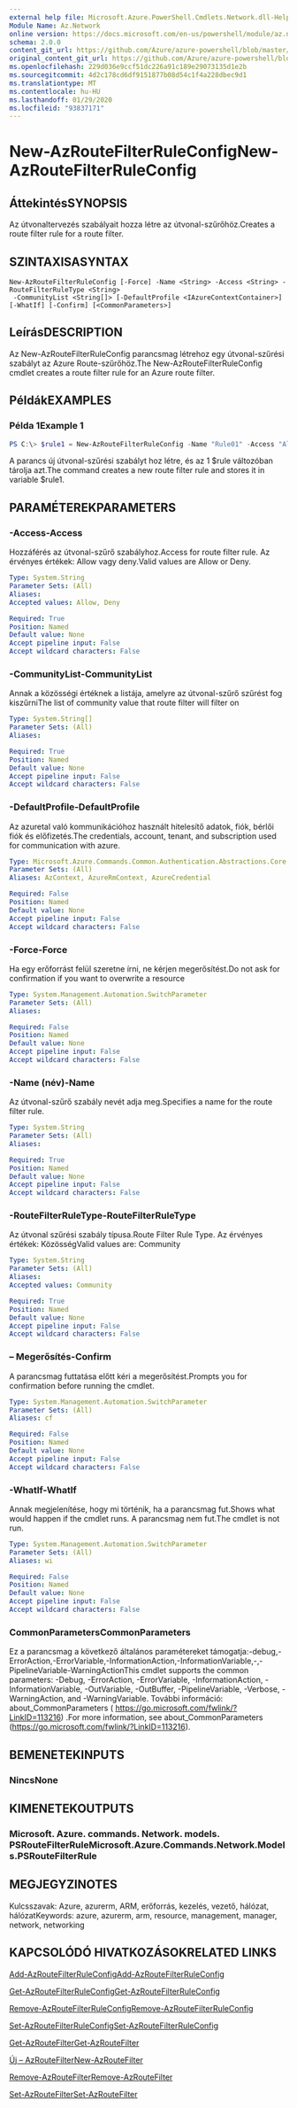 ```yaml
---
external help file: Microsoft.Azure.PowerShell.Cmdlets.Network.dll-Help.xml
Module Name: Az.Network
online version: https://docs.microsoft.com/en-us/powershell/module/az.network/new-azroutefilterruleconfig
schema: 2.0.0
content_git_url: https://github.com/Azure/azure-powershell/blob/master/src/Network/Network/help/New-AzRouteFilterRuleConfig.md
original_content_git_url: https://github.com/Azure/azure-powershell/blob/master/src/Network/Network/help/New-AzRouteFilterRuleConfig.md
ms.openlocfilehash: 229d036e9ccf51dc226a91c189e29073135d1e2b
ms.sourcegitcommit: 4d2c178cd6df9151877b08d54c1f4a228dbec9d1
ms.translationtype: MT
ms.contentlocale: hu-HU
ms.lasthandoff: 01/29/2020
ms.locfileid: "93837171"
---
```

# <span data-ttu-id="4dea8-101">New-AzRouteFilterRuleConfig</span><span class="sxs-lookup"><span data-stu-id="4dea8-101">New-AzRouteFilterRuleConfig</span></span>

## <span data-ttu-id="4dea8-102">Áttekintés</span><span class="sxs-lookup"><span data-stu-id="4dea8-102">SYNOPSIS</span></span>
<span data-ttu-id="4dea8-103">Az útvonaltervezés szabályait hozza létre az útvonal-szűrőhöz.</span><span class="sxs-lookup"><span data-stu-id="4dea8-103">Creates a route filter rule for a route filter.</span></span>

## <span data-ttu-id="4dea8-104">SZINTAXISA</span><span class="sxs-lookup"><span data-stu-id="4dea8-104">SYNTAX</span></span>

```
New-AzRouteFilterRuleConfig [-Force] -Name <String> -Access <String> -RouteFilterRuleType <String>
 -CommunityList <String[]> [-DefaultProfile <IAzureContextContainer>] [-WhatIf] [-Confirm] [<CommonParameters>]
```

## <span data-ttu-id="4dea8-105">Leírás</span><span class="sxs-lookup"><span data-stu-id="4dea8-105">DESCRIPTION</span></span>
<span data-ttu-id="4dea8-106">Az New-AzRouteFilterRuleConfig parancsmag létrehoz egy útvonal-szűrési szabályt az Azure Route-szűrőhöz.</span><span class="sxs-lookup"><span data-stu-id="4dea8-106">The New-AzRouteFilterRuleConfig cmdlet creates a route filter rule for an Azure route filter.</span></span>

## <span data-ttu-id="4dea8-107">Példák</span><span class="sxs-lookup"><span data-stu-id="4dea8-107">EXAMPLES</span></span>

### <span data-ttu-id="4dea8-108">Példa 1</span><span class="sxs-lookup"><span data-stu-id="4dea8-108">Example 1</span></span>
```powershell
PS C:\> $rule1 = New-AzRouteFilterRuleConfig -Name "Rule01" -Access "Allow" -RouteFilterRuleType "Community" -CommunityList "12076:5040"
```

<span data-ttu-id="4dea8-109">A parancs új útvonal-szűrési szabályt hoz létre, és az 1 $rule változóban tárolja azt.</span><span class="sxs-lookup"><span data-stu-id="4dea8-109">The command creates a new route filter rule and stores it in variable $rule1.</span></span>

## <span data-ttu-id="4dea8-110">PARAMÉTEREK</span><span class="sxs-lookup"><span data-stu-id="4dea8-110">PARAMETERS</span></span>

### <span data-ttu-id="4dea8-111">-Access</span><span class="sxs-lookup"><span data-stu-id="4dea8-111">-Access</span></span>
<span data-ttu-id="4dea8-112">Hozzáférés az útvonal-szűrő szabályhoz.</span><span class="sxs-lookup"><span data-stu-id="4dea8-112">Access for route filter rule.</span></span>
<span data-ttu-id="4dea8-113">Az érvényes értékek: Allow vagy deny.</span><span class="sxs-lookup"><span data-stu-id="4dea8-113">Valid values are Allow or Deny.</span></span>

```yaml
Type: System.String
Parameter Sets: (All)
Aliases:
Accepted values: Allow, Deny

Required: True
Position: Named
Default value: None
Accept pipeline input: False
Accept wildcard characters: False
```

### <span data-ttu-id="4dea8-114">-CommunityList</span><span class="sxs-lookup"><span data-stu-id="4dea8-114">-CommunityList</span></span>
<span data-ttu-id="4dea8-115">Annak a közösségi értéknek a listája, amelyre az útvonal-szűrő szűrést fog kiszűrni</span><span class="sxs-lookup"><span data-stu-id="4dea8-115">The list of community value that route filter will filter on</span></span>

```yaml
Type: System.String[]
Parameter Sets: (All)
Aliases:

Required: True
Position: Named
Default value: None
Accept pipeline input: False
Accept wildcard characters: False
```

### <span data-ttu-id="4dea8-116">-DefaultProfile</span><span class="sxs-lookup"><span data-stu-id="4dea8-116">-DefaultProfile</span></span>
<span data-ttu-id="4dea8-117">Az azuretal való kommunikációhoz használt hitelesítő adatok, fiók, bérlői fiók és előfizetés.</span><span class="sxs-lookup"><span data-stu-id="4dea8-117">The credentials, account, tenant, and subscription used for communication with azure.</span></span>

```yaml
Type: Microsoft.Azure.Commands.Common.Authentication.Abstractions.Core.IAzureContextContainer
Parameter Sets: (All)
Aliases: AzContext, AzureRmContext, AzureCredential

Required: False
Position: Named
Default value: None
Accept pipeline input: False
Accept wildcard characters: False
```

### <span data-ttu-id="4dea8-118">-Force</span><span class="sxs-lookup"><span data-stu-id="4dea8-118">-Force</span></span>
<span data-ttu-id="4dea8-119">Ha egy erőforrást felül szeretne írni, ne kérjen megerősítést.</span><span class="sxs-lookup"><span data-stu-id="4dea8-119">Do not ask for confirmation if you want to overwrite a resource</span></span>

```yaml
Type: System.Management.Automation.SwitchParameter
Parameter Sets: (All)
Aliases:

Required: False
Position: Named
Default value: None
Accept pipeline input: False
Accept wildcard characters: False
```

### <span data-ttu-id="4dea8-120">-Name (név)</span><span class="sxs-lookup"><span data-stu-id="4dea8-120">-Name</span></span>
<span data-ttu-id="4dea8-121">Az útvonal-szűrő szabály nevét adja meg.</span><span class="sxs-lookup"><span data-stu-id="4dea8-121">Specifies a name for the route filter rule.</span></span>

```yaml
Type: System.String
Parameter Sets: (All)
Aliases:

Required: True
Position: Named
Default value: None
Accept pipeline input: False
Accept wildcard characters: False
```

### <span data-ttu-id="4dea8-122">-RouteFilterRuleType</span><span class="sxs-lookup"><span data-stu-id="4dea8-122">-RouteFilterRuleType</span></span>
<span data-ttu-id="4dea8-123">Az útvonal szűrési szabály típusa.</span><span class="sxs-lookup"><span data-stu-id="4dea8-123">Route Filter Rule Type.</span></span>
<span data-ttu-id="4dea8-124">Az érvényes értékek: Közösség</span><span class="sxs-lookup"><span data-stu-id="4dea8-124">Valid values are: Community</span></span>

```yaml
Type: System.String
Parameter Sets: (All)
Aliases:
Accepted values: Community

Required: True
Position: Named
Default value: None
Accept pipeline input: False
Accept wildcard characters: False
```

### <span data-ttu-id="4dea8-125">– Megerősítés</span><span class="sxs-lookup"><span data-stu-id="4dea8-125">-Confirm</span></span>
<span data-ttu-id="4dea8-126">A parancsmag futtatása előtt kéri a megerősítést.</span><span class="sxs-lookup"><span data-stu-id="4dea8-126">Prompts you for confirmation before running the cmdlet.</span></span>

```yaml
Type: System.Management.Automation.SwitchParameter
Parameter Sets: (All)
Aliases: cf

Required: False
Position: Named
Default value: None
Accept pipeline input: False
Accept wildcard characters: False
```

### <span data-ttu-id="4dea8-127">-WhatIf</span><span class="sxs-lookup"><span data-stu-id="4dea8-127">-WhatIf</span></span>
<span data-ttu-id="4dea8-128">Annak megjelenítése, hogy mi történik, ha a parancsmag fut.</span><span class="sxs-lookup"><span data-stu-id="4dea8-128">Shows what would happen if the cmdlet runs.</span></span> <span data-ttu-id="4dea8-129">A parancsmag nem fut.</span><span class="sxs-lookup"><span data-stu-id="4dea8-129">The cmdlet is not run.</span></span>

```yaml
Type: System.Management.Automation.SwitchParameter
Parameter Sets: (All)
Aliases: wi

Required: False
Position: Named
Default value: None
Accept pipeline input: False
Accept wildcard characters: False
```

### <span data-ttu-id="4dea8-130">CommonParameters</span><span class="sxs-lookup"><span data-stu-id="4dea8-130">CommonParameters</span></span>
<span data-ttu-id="4dea8-131">Ez a parancsmag a következő általános paramétereket támogatja:-debug,-ErrorAction,-ErrorVariable,-InformationAction,-InformationVariable,-,-PipelineVariable-WarningAction</span><span class="sxs-lookup"><span data-stu-id="4dea8-131">This cmdlet supports the common parameters: -Debug, -ErrorAction, -ErrorVariable, -InformationAction, -InformationVariable, -OutVariable, -OutBuffer, -PipelineVariable, -Verbose, -WarningAction, and -WarningVariable.</span></span> <span data-ttu-id="4dea8-132">További információ: about_CommonParameters ( https://go.microsoft.com/fwlink/?LinkID=113216) .</span><span class="sxs-lookup"><span data-stu-id="4dea8-132">For more information, see about_CommonParameters (https://go.microsoft.com/fwlink/?LinkID=113216).</span></span>

## <span data-ttu-id="4dea8-133">BEMENETEK</span><span class="sxs-lookup"><span data-stu-id="4dea8-133">INPUTS</span></span>

### <span data-ttu-id="4dea8-134">Nincs</span><span class="sxs-lookup"><span data-stu-id="4dea8-134">None</span></span>

## <span data-ttu-id="4dea8-135">KIMENETEK</span><span class="sxs-lookup"><span data-stu-id="4dea8-135">OUTPUTS</span></span>

### <span data-ttu-id="4dea8-136">Microsoft. Azure. commands. Network. models. PSRouteFilterRule</span><span class="sxs-lookup"><span data-stu-id="4dea8-136">Microsoft.Azure.Commands.Network.Models.PSRouteFilterRule</span></span>

## <span data-ttu-id="4dea8-137">MEGJEGYZI</span><span class="sxs-lookup"><span data-stu-id="4dea8-137">NOTES</span></span>
<span data-ttu-id="4dea8-138">Kulcsszavak: Azure, azurerm, ARM, erőforrás, kezelés, vezető, hálózat, hálózat</span><span class="sxs-lookup"><span data-stu-id="4dea8-138">Keywords: azure, azurerm, arm, resource, management, manager, network, networking</span></span>

## <span data-ttu-id="4dea8-139">KAPCSOLÓDÓ HIVATKOZÁSOK</span><span class="sxs-lookup"><span data-stu-id="4dea8-139">RELATED LINKS</span></span>

[<span data-ttu-id="4dea8-140">Add-AzRouteFilterRuleConfig</span><span class="sxs-lookup"><span data-stu-id="4dea8-140">Add-AzRouteFilterRuleConfig</span></span>](./Add-AzRouteFilterRuleConfig.md)

[<span data-ttu-id="4dea8-141">Get-AzRouteFilterRuleConfig</span><span class="sxs-lookup"><span data-stu-id="4dea8-141">Get-AzRouteFilterRuleConfig</span></span>](./Get-AzRouteFilterRuleConfig.md)

[<span data-ttu-id="4dea8-142">Remove-AzRouteFilterRuleConfig</span><span class="sxs-lookup"><span data-stu-id="4dea8-142">Remove-AzRouteFilterRuleConfig</span></span>](./Remove-AzRouteFilterRuleConfig.md)

[<span data-ttu-id="4dea8-143">Set-AzRouteFilterRuleConfig</span><span class="sxs-lookup"><span data-stu-id="4dea8-143">Set-AzRouteFilterRuleConfig</span></span>](./Set-AzRouteFilterRuleConfig.md)

[<span data-ttu-id="4dea8-144">Get-AzRouteFilter</span><span class="sxs-lookup"><span data-stu-id="4dea8-144">Get-AzRouteFilter</span></span>](./Get-AzRouteFilter.md)

[<span data-ttu-id="4dea8-145">Új – AzRouteFilter</span><span class="sxs-lookup"><span data-stu-id="4dea8-145">New-AzRouteFilter</span></span>](./New-AzRouteFilter.md)

[<span data-ttu-id="4dea8-146">Remove-AzRouteFilter</span><span class="sxs-lookup"><span data-stu-id="4dea8-146">Remove-AzRouteFilter</span></span>](./Remove-AzRouteFilter.md)

[<span data-ttu-id="4dea8-147">Set-AzRouteFilter</span><span class="sxs-lookup"><span data-stu-id="4dea8-147">Set-AzRouteFilter</span></span>](./Set-AzRouteFilter.md)
